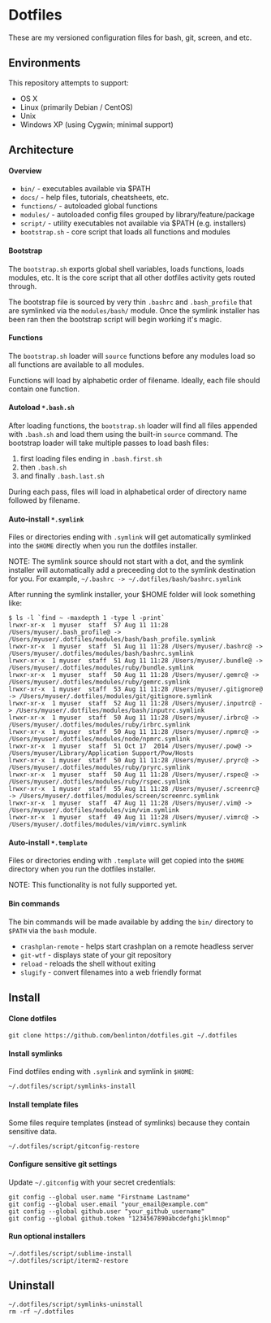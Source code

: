 # Dotfiles

These are my versioned configuration files for bash, git, screen, and etc.


## Environments

This repository attempts to support:

* OS X
* Linux (primarily Debian / CentOS)
* Unix
* Windows XP (using Cygwin; minimal support)


## Architecture

#### Overview

* `bin/` - executables available via $PATH
* `docs/` - help files, tutorials, cheatsheets, etc.
* `functions/` - autoloaded global functions
* `modules/` - autoloaded config files grouped by library/feature/package
* `script/` - utility executables not available via $PATH (e.g. installers)
* `bootstrap.sh` - core script that loads all functions and modules

#### Bootstrap

The `bootstrap.sh` exports global shell variables, loads functions, loads
modules, etc. It is the core script that all other dotfiles activity gets
routed through.

The bootstrap file is sourced by very thin `.bashrc` and `.bash_profile` that
are symlinked via the `modules/bash/` module.  Once the symlink installer has
been ran then the bootstrap script will begin working it's magic.

#### Functions

The `bootstrap.sh` loader will `source` functions before any modules load so
all functions are available to all modules.

Functions will load by alphabetic order of filename. Ideally, each file should
contain one function.

#### Autoload `*.bash.sh`

After loading functions, the `bootstrap.sh` loader will find all files appended
with `.bash.sh` and load them using the built-in `source` command. The
bootstrap loader will take multiple passes to load bash files:

1. first loading files ending in `.bash.first.sh`
2. then `.bash.sh`
3. and finally `.bash.last.sh`

During each pass, files will load in alphabetical order of directory name
followed by filename.

#### Auto-install `*.symlink`

Files or directories ending with `.symlink` will get automatically symlinked
into the `$HOME` directly when you run the dotfiles installer.

NOTE: The symlink source should not start with a dot, and the symlink installer
will automatically add a preceeding dot to the symlink destination for you. For
example, `~/.bashrc -> ~/.dotfiles/bash/bashrc.symlink`

After running the symlink installer, your $HOME folder will look something like:

    $ ls -l `find ~ -maxdepth 1 -type l -print`
    lrwxr-xr-x  1 myuser  staff  57 Aug 11 11:28 /Users/myuser/.bash_profile@ -> /Users/myuser/.dotfiles/modules/bash/bash_profile.symlink
    lrwxr-xr-x  1 myuser  staff  51 Aug 11 11:28 /Users/myuser/.bashrc@ -> /Users/myuser/.dotfiles/modules/bash/bashrc.symlink
    lrwxr-xr-x  1 myuser  staff  51 Aug 11 11:28 /Users/myuser/.bundle@ -> /Users/myuser/.dotfiles/modules/ruby/bundle.symlink
    lrwxr-xr-x  1 myuser  staff  50 Aug 11 11:28 /Users/myuser/.gemrc@ -> /Users/myuser/.dotfiles/modules/ruby/gemrc.symlink
    lrwxr-xr-x  1 myuser  staff  53 Aug 11 11:28 /Users/myuser/.gitignore@ -> /Users/myuser/.dotfiles/modules/git/gitignore.symlink
    lrwxr-xr-x  1 myuser  staff  52 Aug 11 11:28 /Users/myuser/.inputrc@ -> /Users/myuser/.dotfiles/modules/bash/inputrc.symlink
    lrwxr-xr-x  1 myuser  staff  50 Aug 11 11:28 /Users/myuser/.irbrc@ -> /Users/myuser/.dotfiles/modules/ruby/irbrc.symlink
    lrwxr-xr-x  1 myuser  staff  50 Aug 11 11:28 /Users/myuser/.npmrc@ -> /Users/myuser/.dotfiles/modules/node/npmrc.symlink
    lrwxr-xr-x  1 myuser  staff  51 Oct 17  2014 /Users/myuser/.pow@ -> /Users/myuser/Library/Application Support/Pow/Hosts
    lrwxr-xr-x  1 myuser  staff  50 Aug 11 11:28 /Users/myuser/.pryrc@ -> /Users/myuser/.dotfiles/modules/ruby/pryrc.symlink
    lrwxr-xr-x  1 myuser  staff  50 Aug 11 11:28 /Users/myuser/.rspec@ -> /Users/myuser/.dotfiles/modules/ruby/rspec.symlink
    lrwxr-xr-x  1 myuser  staff  55 Aug 11 11:28 /Users/myuser/.screenrc@ -> /Users/myuser/.dotfiles/modules/screen/screenrc.symlink
    lrwxr-xr-x  1 myuser  staff  47 Aug 11 11:28 /Users/myuser/.vim@ -> /Users/myuser/.dotfiles/modules/vim/vim.symlink
    lrwxr-xr-x  1 myuser  staff  49 Aug 11 11:28 /Users/myuser/.vimrc@ -> /Users/myuser/.dotfiles/modules/vim/vimrc.symlink

#### Auto-install `*.template`

Files or directories ending with `.template` will get copied into the `$HOME`
directory when you run the dotfiles installer.

NOTE: This functionality is not fully supported yet.

#### Bin commands

The bin commands will be made available by adding the `bin/` directory to
`$PATH` via the `bash` module.

* `crashplan-remote` - helps start crashplan on a remote headless server
* `git-wtf` - displays state of your git repository
* `reload` - reloads the shell without exiting
* `slugify` - convert filenames into a web friendly format


## Install

#### Clone dotfiles

    git clone https://github.com/benlinton/dotfiles.git ~/.dotfiles

#### Install symlinks

Find dotfiles ending with `.symlink` and symlink in `$HOME`:

    ~/.dotfiles/script/symlinks-install

#### Install template files

Some files require templates (instead of symlinks) because they contain
sensitive data.

    ~/.dotfiles/script/gitconfig-restore

#### Configure sensitive git settings

Update `~/.gitconfig` with your secret credentials:

    git config --global user.name "Firstname Lastname"
    git config --global user.email "your_email@example.com"
    git config --global github.user "your_github_username"
    git config --global github.token "1234567890abcdefghijklmnop"

#### Run optional installers

    ~/.dotfiles/script/sublime-install
    ~/.dotfiles/script/iterm2-restore


## Uninstall

    ~/.dotfiles/script/symlinks-uninstall
    rm -rf ~/.dotfiles
